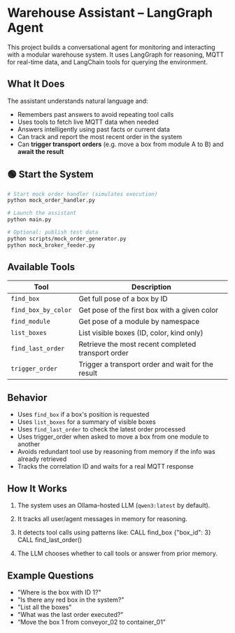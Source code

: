 # Warehouse Assistant – LangGraph Agent

This project builds a conversational agent for monitoring and interacting with a modular warehouse system. It uses LangGraph for reasoning, MQTT for real-time data, and LangChain tools for querying the environment.

## What It Does

The assistant understands natural language and:

- Remembers past answers to avoid repeating tool calls
- Uses tools to fetch live MQTT data when needed
- Answers intelligently using past facts or current data
- Can track and report the most recent order in the system
- Can **trigger transport orders** (e.g. move a box from module A to B) and **await the result**

## 🟢 Start the System

   ```bash
   # Start mock order handler (simulates execution)
   python mock_order_handler.py

   # Launch the assistant
   python main.py

   # Optional: publish test data
   python scripts/mock_order_generator.py
   python mock_broker_feeder.py
   ```


## Available Tools

| Tool                | Description                                          |
|---------------------|------------------------------------------------------|
| `find_box`          | Get full pose of a box by ID                         |
| `find_box_by_color` | Get pose of the first box with a given color         |
| `find_module`       | Get pose of a module by namespace                    |
| `list_boxes`        | List visible boxes (ID, color, kind only)            |
| `find_last_order`   | Retrieve the most recent completed transport order   |
| `trigger_order`     | Trigger a transport order and wait for the result    |

## Behavior

- Uses `find_box` if a box's position is requested
- Uses `list_boxes` for a summary of visible boxes
- Uses `find_last_order` to check the latest order processed
- Uses trigger_order when asked to move a box from one module to another
- Avoids redundant tool use by reasoning from memory if the info was already retrieved
- Tracks the correlation ID and waits for a real MQTT response


## How It Works

1. The system uses an Ollama-hosted LLM (`qwen3:latest` by default).
2. It tracks all user/agent messages in memory for reasoning.
3. It detects tool calls using patterns like:
   CALL find_box {"box_id": 3}
   CALL find_last_order()

4. The LLM chooses whether to call tools or answer from prior memory.

## Example Questions

- "Where is the box with ID 1?"
- "Is there any red box in the system?"
- "List all the boxes"
- "What was the last order executed?"
- “Move the box 1 from conveyor_02 to container_01”



